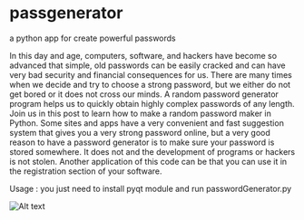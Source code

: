 # passgenerator
a python app for create powerful passwords

In this day and age, computers, software, and hackers have become so advanced that simple, old passwords can be easily cracked and can have very bad security and financial consequences for us. There are many times when we decide and try to choose a strong password, but we either do not get bored or it does not cross our minds. A random password generator program helps us to quickly obtain highly complex passwords of any length. Join us in this post to learn how to make a random password maker in Python.
Some sites and apps have a very convenient and fast suggestion system that gives you a very strong password online, but a very good reason to have a password generator is to make sure your password is stored somewhere. It does not and the development of programs or hackers is not stolen. Another application of this code can be that you can use it in the registration section of your software.

Usage :
you just need to install pyqt module and run passwordGenerator.py

![Alt text](https://i.postimg.cc/76TjPG6M/passGen.png?raw=true "passGen")
